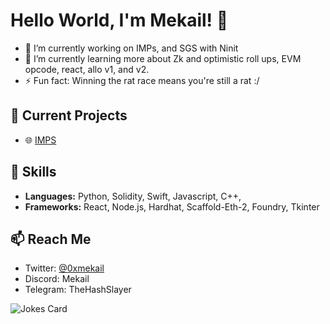 # Hello World, I'm Mekail! 👋


- 🔭 I’m currently working on IMPs, and SGS with Ninit 
- 🌱 I’m currently learning more about Zk and optimistic roll ups, EVM opcode, react, allo v1, and v2.
- ⚡ Fun fact: Winning the rat race means you're still a rat :/

## 🔭 Current Projects
- 🌐 [IMPS](https://github.com/Novus-Initium/IMPs)

## 🌟 Skills
- **Languages:** Python, Solidity, Swift, Javascript, C++, 
- **Frameworks:** React, Node.js, Hardhat, Scaffold-Eth-2, Foundry, Tkinter

## 📫 Reach Me
- Twitter: [@0xmekail](https://twitter.com/0xmekail)
- Discord: Mekail
- Telegram: TheHashSlayer

![Jokes Card](https://readme-jokes.vercel.app/api)


